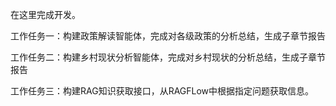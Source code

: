 在这里完成开发。

工作任务一：构建政策解读智能体，完成对各级政策的分析总结，生成子章节报告

工作任务二：构建乡村现状分析智能体，完成对乡村现状的分析总结，生成子章节报告

工作任务三：构建RAG知识获取接口，从RAGFLow中根据指定问题获取信息。


